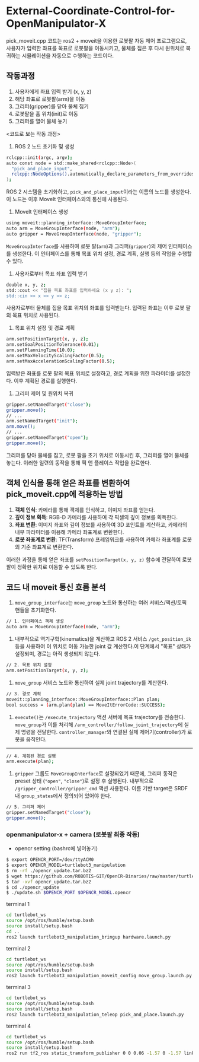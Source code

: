 # External-Coordinate-Control-for-OpenManipulator-X

pick_moveit.cpp 코드는 ros2 + moveit을 이용한 로봇팔 자동 제어 프로그램으로, 사용자가 입력한 좌표를 목표로 로봇팔을 이동시키고, 물체를 집은 후 다시 원위치로 복귀하는 시뮬레이션을 자동으로 수행하는 코드이다.

## 작동과정

1. 사용자에게 좌표 입력 받기 (x, y, z)
2. 해당 좌표로 로봇팔(arm)을 이동
3. 그리퍼(gripper)를 닫아 물체 집기
4. 로봇팔을 홈 위치(init)로 이동
5. 그리퍼를 열어 물체 놓기

<코드로 보는 작동 과정>

1. ROS 2 노드 초기화 및 생성

```bash
rclcpp::init(argc, argv);
auto const node = std::make_shared<rclcpp::Node>(
  "pick_and_place_input",
  rclcpp::NodeOptions().automatically_declare_parameters_from_overrides(true)
);
```

ROS 2 시스템을 초기화하고, `pick_and_place_input`이라는 이름의 노드를 생성한다. 이 노드는 이후 MoveIt 인터페이스와의 통신에 사용된다.

1. MoveIt 인터페이스 생성

```bash
using moveit::planning_interface::MoveGroupInterface;
auto arm = MoveGroupInterface(node, "arm");
auto gripper = MoveGroupInterface(node, "gripper");
```

`MoveGroupInterface`를 사용하여 로봇 팔(`arm`)과 그리퍼(`gripper`)의 제어 인터페이스를 생성한다. 이 인터페이스를 통해 목표 위치 설정, 경로 계획, 실행 등의 작업을 수행할 수 있다.

1. 사용자로부터 목표 좌표 입력 받기

```bash
double x, y, z;
std::cout << "집을 목표 좌표를 입력하세요 (x y z): ";
std::cin >> x >> y >> z;
```

사용자로부터 물체를 집을 목표 위치의 좌표를 입력받는다. 입력된 좌표는 이후 로봇 팔의 목표 위치로 사용된다.

1. 목표 위치 설정 및 경로 계획

```bash
arm.setPositionTarget(x, y, z);
arm.setGoalPositionTolerance(0.01);
arm.setPlanningTime(10.0);
arm.setMaxVelocityScalingFactor(0.5);
arm.setMaxAccelerationScalingFactor(0.5);
```

입력받은 좌표를 로봇 팔의 목표 위치로 설정하고, 경로 계획을 위한 파라미터를 설정한다. 이후 계획된 경로를 실행한다.

1. 그리퍼 제어 및 원위치 복귀

```bash
gripper.setNamedTarget("close");
gripper.move();
// ...
arm.setNamedTarget("init");
arm.move();
// ...
gripper.setNamedTarget("open");
gripper.move();
```

그리퍼를 닫아 물체를 집고, 로봇 팔을 초기 위치로 이동시킨 후, 그리퍼를 열어 물체를 놓는다. 이러한 일련의 동작을 통해 픽 앤 플레이스 작업을 완료한다.

## 객체 인식을 통해 얻은 좌표를 변환하여 pick_moveit.cpp에 적용하는 방법

1. **객체 인식**: 카메라를 통해 객체를 인식하고, 이미지 좌표를 얻는다.
2. **깊이 정보 획득**: RGB-D 카메라를 사용하여 각 픽셀의 깊이 정보를 획득한다.
3. **좌표 변환**: 이미지 좌표와 깊이 정보를 사용하여 3D 포인트를 계산하고, 카메라의 내부 파라미터를 이용해 카메라 좌표계로 변환한다.
4. **로봇 좌표계로 변환**: TF(Transform) 프레임워크를 사용하여 카메라 좌표계를 로봇의 기준 좌표계로 변환한다.

이러한 과정을 통해 얻은 좌표를 `setPositionTarget(x, y, z)` 함수에 전달하여 로봇 팔이 정확한 위치로 이동할 수 있도록 한다.

## 코드 내 moveit 통신 흐름 분석

1. `move_group_interface`는 `move_group` 노드와 통신하는 여러 서비스/액션/토픽 핸들을 초기화한다.

```bash
// 1. 인터페이스 객체 생성
auto arm = MoveGroupInterface(node, "arm");
```

1. 내부적으로 역기구학(kinematics)을 계산하고 ROS 2 서비스 `/get_position_ik` 등을 사용하여 이 위치로 이동 가능한 joint 값 계산한다.이 단계에서 "목표" 상태가 설정되며, 경로는 아직 생성되지 않는다.

```bash
// 2. 목표 위치 설정
arm.setPositionTarget(x, y, z);
```

1. `move_group` 서비스 노드와 통신하여 실제 joint trajectory를 계산한다.

```bash
// 3. 경로 계획
moveit::planning_interface::MoveGroupInterface::Plan plan;
bool success = (arm.plan(plan) == MoveItErrorCode::SUCCESS);
```

1. `execute()`는 `/execute_trajectory` 액션 서버에 목표 trajectory를 전송한다. `move_group`가 이를 처리해 `/arm_controller/follow_joint_trajectory`에 실제 명령을 전달한다. `controller_manager`와 연결된 실제 제어기(controller)가 로봇을 움직인다.

---

```bash
// 4. 계획된 경로 실행
arm.execute(plan);
```

1. `gripper` 그룹도 `MoveGroupInterface`로 설정되었기 때문에, 그리퍼 동작은 preset 상태 (`"open"`, `"close"`)로 설정 후 실행된다. 내부적으로 `/gripper_controller/gripper_cmd` 액션 사용한다. 이름 기반 target은 SRDF 내 `group_states`에서 정의되어 있어야 한다.

```bash
// 5. 그리퍼 제어
gripper.setNamedTarget("close");
gripper.move();
```

### openmanipulator-x + camera (로봇팔 최종 작동)

- opencr setting (bashrc에 넣어놓기)

```bash
$ export OPENCR_PORT=/dev/ttyACM0
$ export OPENCR_MODEL=turtlebot3_manipulation
$ rm -rf ./opencr_update.tar.bz2
$ wget https://github.com/ROBOTIS-GIT/OpenCR-Binaries/raw/master/turtlebot3/ROS2/latest/opencr_update.tar.bz2
$ tar -xvf opencr_update.tar.bz2
$ cd ./opencr_update
$ ./update.sh $OPENCR_PORT $OPENCR_MODEL.opencr
```

terminal 1

```bash
cd turtlebot_ws
source /opt/ros/humble/setup.bash
source install/setup.bash
cd ..
ros2 launch turtlebot3_manipulation_bringup hardware.launch.py
```

terminal 2

```bash
cd turtlebot_ws
source /opt/ros/humble/setup.bash
source install/setup.bash
ros2 launch turtlebot3_manipulation_moveit_config move_group.launch.py
```

terminal 3

```bash
cd turtlebot_ws
source /opt/ros/humble/setup.bash
source install/setup.bash
ros2 launch turtlebot3_manipulation_teleop pick_and_place.launch.py
```

terminal 4

```bash
cd turtlebot_ws
source /opt/ros/humble/setup.bash
source install/setup.bash
ros2 run tf2_ros static_transform_publisher 0 0 0.06 -1.57 0 -1.57 link5 camera
```
